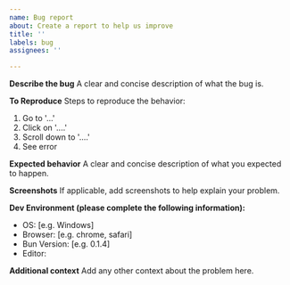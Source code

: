 ```yaml
---
name: Bug report
about: Create a report to help us improve
title: ''
labels: bug
assignees: ''

---
```


**Describe the bug**
A clear and concise description of what the bug is.

**To Reproduce**
Steps to reproduce the behavior:
1. Go to '...'
2. Click on '....'
3. Scroll down to '....'
4. See error

**Expected behavior**
A clear and concise description of what you expected to happen.

**Screenshots**
If applicable, add screenshots to help explain your problem.

**Dev Environment (please complete the following information):**
 - OS: [e.g. Windows]
 - Browser: [e.g. chrome, safari]
 - Bun Version: [e.g. 0.1.4]
 - Editor:

**Additional context**
Add any other context about the problem here.
